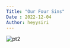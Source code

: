 ```yaml
---
Title: "Our Four Sins"
Date : 2022-12-04
Author: heyysiri
---
```

![pt2](https://user-images.githubusercontent.com/113199947/205485572-37d20ce4-8f3f-4ff6-bd43-d45507d8d79a.png)

